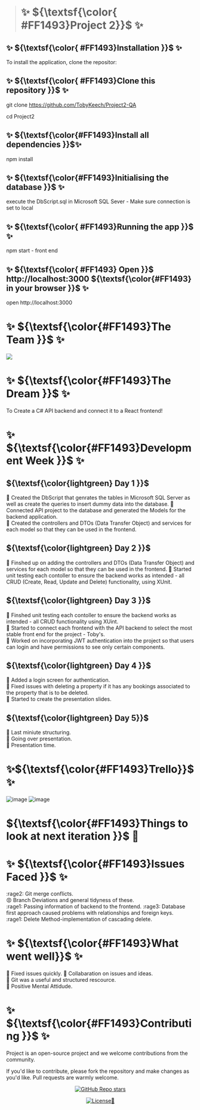 >  #                                                       ✨ ${\textsf{\color{ #FF1493}Project 2}}$ ✨


## ✨  ${\textsf{\color{ #FF1493}Installation }}$  ✨
To install the application, clone the repositor: 

<!-- start: code block --> 
## ✨  ${\textsf{\color{ #FF1493}Clone this repository }}$  ✨ 
  
git clone https://github.com/TobyKeech/Project2-QA

cd Project2


## ✨  ${\textsf{\color{#FF1493}Install all dependencies }}$✨
   
npm install


## ✨ ${\textsf{\color{#FF1493}Initialising the database }}$ ✨
execute the DbScript.sql in Microsoft SQL Sever - Make sure connection is set to local 


## ✨ ${\textsf{\color{ #FF1493}Running the app }}$ ✨
npm start - front end 


## ✨ ${\textsf{\color{ #FF1493} Open }}$ http://localhost:3000 ${\textsf{\color{#FF1493} in your browser }}$ ✨
open http://localhost:3000
<!-- end:code block -->




# ✨ ${\textsf{\color{#FF1493}The Team }}$ ✨

<a href="https://github.com/TobyKeech/Project2-QA/contributors">
  <img src="https://contrib.rocks/image?repo=TobyKeech/Project2-QA" />
</a>


#  ✨ ${\textsf{\color{#FF1493}The Dream }}$ ✨
To Create a C# API backend and connect it to a React frontend!


# ✨ ${\textsf{\color{#FF1493}Development Week }}$ ✨


## ${\textsf{\color{lightgreen} Day 1 }}$
🌺 Created the DbScript that genrates the tables in Microsoft SQL Server as well as create the queries to insert dummy data into the database.
🌺 Connected API project to the database and generated the Models for the backend application.      
🌺 Created the controllers and DTOs (Data Transfer Object) and services for each model so that they can be used in the frontend. 

## ${\textsf{\color{lightgreen} Day 2 }}$                       
🌺 Finshed up on adding the controllers and DTOs (Data Transfer Object) and services for each model so that they can be used in the frontend. 
🌺 Started unit testing each contoller to ensure the backend works as intended - all CRUD (Create, Read, Update and Delete) functionality, using XUnit. 

## ${\textsf{\color{lightgreen} Day 3 }}$                       
🌺 Finshed unit testing each contoller to ensure the backend works as intended - all CRUD functionality using XUint.                             
🌺 Started to connect each frontend with the API backend to select the most stable front end for the project - Toby's.           
🌺 Worked on incorporating JWT authentication into the project so that users can login and have permissions to see only certain components. 

## ${\textsf{\color{lightgreen} Day 4 }}$                       
🌺 Added a login screen for authentication.                                                                                            
🌺 Fixed issues with deleting a property if it has any bookings associated to the property that is to be deleted.                                   
🌺 Started to create the presentation slides. 

## ${\textsf{\color{lightgreen} Day 5}}$                       
🌺 Last miniute structuring.                                                                                                                                     
🌺 Going over presentation.                                                                                                                                          
🌺 Presentation time.

# ✨${\textsf{\color{#FF1493}Trello}}$ ✨

![image](https://github.com/TobyKeech/Project2-QA/assets/72978574/b06bf3ba-19b3-43d4-b46f-3d742a023cb8)
![image](https://github.com/TobyKeech/Project2-QA/assets/72978574/36202203-2c38-4262-97bc-c7f1e1d8c49c)


# ${\textsf{\color{#FF1493}Things to look at next iteration }}$ 👀 

# ✨ ${\textsf{\color{#FF1493}Issues Faced }}$ ✨ 

:rage2: Git merge conflicts.                                                                                                                              
😡 Branch Deviations and general tidyness of these.                                                                                                                         
:rage1: Passing information of backend to the frontend.
:rage3: Database first approach caused problems with relationships and foreign keys.                                                                                          
:rage1: Delete Method-implementation of cascading delete.  

# ✨ ${\textsf{\color{#FF1493}What went well}}$ ✨ 
🌺 Fixed issues quickly. 
🌺 Collabaration on issues and ideas.   
🌺 Git was a useful and structured rescource.   
🌺 Positive Mental Attidude.   

# ✨ ${\textsf{\color{#FF1493}Contributing }}$ ✨ 

Project is an open-source project and we welcome contributions from the community.

If you'd like to contribute, please fork the repository and make changes as you'd like. Pull requests are warmly welcome.

<div align="center">
  <a href="https://github.com/TobyKeech/Project2-QA/stargazers"><img alt="GitHub Repo stars" src="https://img.shields.io/github/stars/TobyKeech/Project2-QA"></a>
  
  <a href="https://github.com/mfts/TobyKeech/Project2-QA/main/LICENSE"><img alt="License" src="https://img.shields.io/badge/license-Slaying so hard its a serve-pink">💅</a>
</div>
